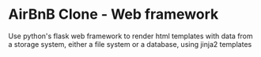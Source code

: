 # AirBnB Clone - Web framework

Use python's flask web framework to render html templates with data from a storage system, either a file system or a database, using jinja2 templates
